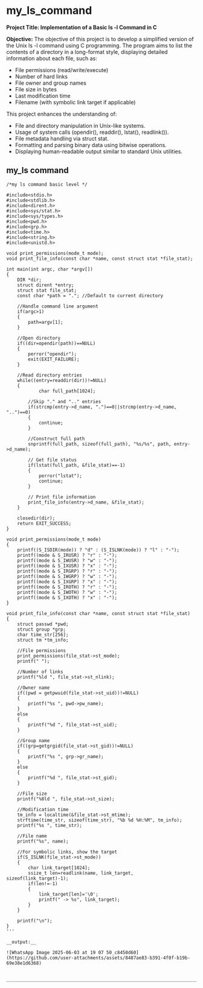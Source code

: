 # my_ls_command

__Project Title: Implementation of a Basic ls -l Command in C__

__Objective:__  The objective of this project is to develop a simplified version of the Unix ls -l command using C programming. The program aims to list the contents of a directory in a long-format style, displaying detailed information about each file, such as:
 - File permissions (read/write/execute)
 - Number of hard links
 - File owner and group names
 - File size in bytes
 - Last modification time
 - Filename (with symbolic link target if applicable)

This project enhances the understanding of:
 - File and directory manipulation in Unix-like systems.
 - Usage of system calls (opendir(), readdir(), lstat(), readlink()).
 - File metadata handling via struct stat.
 - Formatting and parsing binary data using bitwise operations.
 - Displaying human-readable output similar to standard Unix utilities.

## my_ls command 

```
/*my ls command basic level */

#include<stdio.h>
#include<stdlib.h>
#include<dirent.h>
#include<sys/stat.h>
#include<sys/types.h>
#include<pwd.h>
#include<grp.h>
#include<time.h>
#include<string.h>
#include<unistd.h>

void print_permissions(mode_t mode);
void print_file_info(const char *name, const struct stat *file_stat);

int main(int argc, char *argv[])
{
    DIR *dir;
    struct dirent *entry;
    struct stat file_stat;
    const char *path = "."; //Default to current directory

    //Handle command line argument
    if(argc>1)
    {
        path=argv[1];
    }

    //Open directory
    if((dir=opendir(path))==NULL)
    {
        perror("opendir");
        exit(EXIT_FAILURE);
    }

    //Read directory entries
    while((entry=readdir(dir))!=NULL)
    {
            char full_path[1024];

        //Skip "." and ".." entries
        if(strcmp(entry->d_name, ".")==0||strcmp(entry->d_name, "..")==0)
        {
            continue;
        }

        //Construct full path
        snprintf(full_path, sizeof(full_path), "%s/%s", path, entry->d_name);

        // Get file status
        if(lstat(full_path, &file_stat)==-1)
        {
            perror("lstat");
            continue;
        }

        // Print file information
        print_file_info(entry->d_name, &file_stat);
    }

    closedir(dir);
    return EXIT_SUCCESS;
}

void print_permissions(mode_t mode)
{
    printf((S_ISDIR(mode)) ? "d" : (S_ISLNK(mode)) ? "l" : "-");
    printf((mode & S_IRUSR) ? "r" : "-");
    printf((mode & S_IWUSR) ? "w" : "-");
    printf((mode & S_IXUSR) ? "x" : "-");
    printf((mode & S_IRGRP) ? "r" : "-");
    printf((mode & S_IWGRP) ? "w" : "-");
    printf((mode & S_IXGRP) ? "x" : "-");
    printf((mode & S_IROTH) ? "r" : "-");
    printf((mode & S_IWOTH) ? "w" : "-");
    printf((mode & S_IXOTH) ? "x" : "-");
}

void print_file_info(const char *name, const struct stat *file_stat)
{
    struct passwd *pwd;
    struct group *grp;
    char time_str[256];
    struct tm *tm_info;

    //File permissions
    print_permissions(file_stat->st_mode);
    printf(" ");

    //Number of links
    printf("%ld ", file_stat->st_nlink);

    //Owner name
    if((pwd = getpwuid(file_stat->st_uid))!=NULL)
    {
        printf("%s ", pwd->pw_name);
    }
    else
    {
        printf("%d ", file_stat->st_uid);
    }

    //Group name
    if((grp=getgrgid(file_stat->st_gid))!=NULL)
    {
        printf("%s ", grp->gr_name);
    }
    else
    {
        printf("%d ", file_stat->st_gid);
    }

    //File size
    printf("%8ld ", file_stat->st_size);

    //Modification time
    tm_info = localtime(&file_stat->st_mtime);
    strftime(time_str, sizeof(time_str), "%b %d %H:%M", tm_info);
    printf("%s ", time_str);

    //File name
    printf("%s", name);

    //For symbolic links, show the target
    if(S_ISLNK(file_stat->st_mode))
    {
        char link_target[1024];
        ssize_t len=readlink(name, link_target, sizeof(link_target)-1);
        if(len!=-1)
        {
            link_target[len]='\0';
            printf(" -> %s", link_target);
        }
    }

    printf("\n");
}
'''

__output:__

![WhatsApp Image 2025-06-03 at 19 07 50_c8450d60](https://github.com/user-attachments/assets/8487ae83-b391-4f0f-b19b-69e38e1d6368)


_______________________________________________________________________________________________________________________________________________________________________________________________________________________________________________



